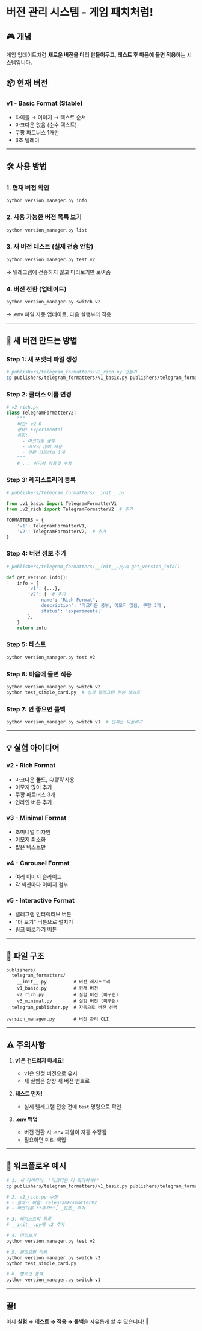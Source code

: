 # 버전 관리 시스템 - 게임 패치처럼!

## 🎮 개념

게임 업데이트처럼 **새로운 버전을 미리 만들어두고, 테스트 후 마음에 들면 적용**하는 시스템입니다.

## 📦 현재 버전

### v1 - Basic Format (Stable)
- 타이틀 → 이미지 → 텍스트 순서
- 마크다운 없음 (순수 텍스트)
- 쿠팡 파트너스 1개만
- 3초 딜레이

---

## 🛠️ 사용 방법

### 1. 현재 버전 확인
```bash
python version_manager.py info
```

### 2. 사용 가능한 버전 목록 보기
```bash
python version_manager.py list
```

### 3. 새 버전 테스트 (실제 전송 안함)
```bash
python version_manager.py test v2
```
→ 텔레그램에 전송하지 않고 미리보기만 보여줌

### 4. 버전 전환 (업데이트)
```bash
python version_manager.py switch v2
```
→ .env 파일 자동 업데이트, 다음 실행부터 적용

---

## 🚀 새 버전 만드는 방법

### Step 1: 새 포맷터 파일 생성
```bash
# publishers/telegram_formatters/v2_rich.py 만들기
cp publishers/telegram_formatters/v1_basic.py publishers/telegram_formatters/v2_rich.py
```

### Step 2: 클래스 이름 변경
```python
# v2_rich.py
class TelegramFormatterV2:
    """
    버전: v2.0
    상태: Experimental
    특징:
      - 마크다운 풍부
      - 이모지 많이 사용
      - 쿠팡 파트너스 3개
    """
    # ... 여기서 마음껏 수정
```

### Step 3: 레지스트리에 등록
```python
# publishers/telegram_formatters/__init__.py

from .v1_basic import TelegramFormatterV1
from .v2_rich import TelegramFormatterV2  # 추가

FORMATTERS = {
    'v1': TelegramFormatterV1,
    'v2': TelegramFormatterV2,  # 추가
}
```

### Step 4: 버전 정보 추가
```python
# publishers/telegram_formatters/__init__.py의 get_version_info()

def get_version_info():
    info = {
        'v1': {...},
        'v2': {  # 추가
            'name': 'Rich Format',
            'description': '마크다운 풍부, 이모지 많음, 쿠팡 3개',
            'status': 'experimental'
        },
    }
    return info
```

### Step 5: 테스트
```bash
python version_manager.py test v2
```

### Step 6: 마음에 들면 적용
```bash
python version_manager.py switch v2
python test_simple_card.py  # 실제 텔레그램 전송 테스트
```

### Step 7: 안 좋으면 롤백
```bash
python version_manager.py switch v1  # 언제든 되돌리기
```

---

## 💡 실험 아이디어

### v2 - Rich Format
- 마크다운 **볼드**, *이탤릭* 사용
- 이모지 많이 추가
- 쿠팡 파트너스 3개
- 인라인 버튼 추가

### v3 - Minimal Format
- 초미니멀 디자인
- 이모지 최소화
- 짧은 텍스트만

### v4 - Carousel Format
- 여러 이미지 슬라이드
- 각 섹션마다 이미지 첨부

### v5 - Interactive Format
- 텔레그램 인터랙티브 버튼
- "더 보기" 버튼으로 펼치기
- 링크 바로가기 버튼

---

## 📁 파일 구조

```
publishers/
  telegram_formatters/
    __init__.py          # 버전 레지스트리
    v1_basic.py          # 현재 버전
    v2_rich.py           # 실험 버전 (미구현)
    v3_minimal.py        # 실험 버전 (미구현)
  telegram_publisher.py  # 자동으로 버전 선택

version_manager.py       # 버전 관리 CLI
```

---

## ⚠️ 주의사항

1. **v1은 건드리지 마세요!**
   - v1은 안정 버전으로 유지
   - 새 실험은 항상 새 버전 번호로

2. **테스트 먼저!**
   - 실제 텔레그램 전송 전에 `test` 명령으로 확인

3. **.env 백업**
   - 버전 전환 시 .env 파일이 자동 수정됨
   - 필요하면 미리 백업

---

## 🎯 워크플로우 예시

```bash
# 1. 새 아이디어: "마크다운 더 화려하게!"
cp publishers/telegram_formatters/v1_basic.py publishers/telegram_formatters/v2_rich.py

# 2. v2_rich.py 수정
# - 클래스 이름: TelegramFormatterV2
# - 마크다운 **추가**, _강조_ 추가

# 3. 레지스트리 등록
# __init__.py에 v2 추가

# 4. 미리보기
python version_manager.py test v2

# 5. 괜찮으면 적용
python version_manager.py switch v2
python test_simple_card.py

# 6. 별로면 롤백
python version_manager.py switch v1
```

---

## 끝!

이제 **실험 → 테스트 → 적용 → 롤백**을 자유롭게 할 수 있습니다! 🎉
